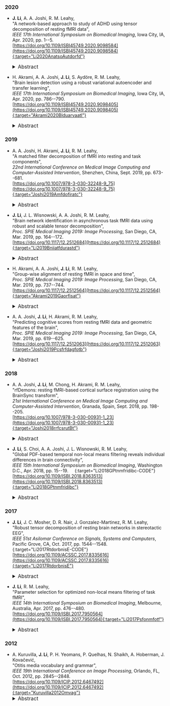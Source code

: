 ### 2020

* **J. Li**, A. A. Joshi, R. M. Leahy,  
"A network-based approach to study of ADHD using tensor decomposition of resting fMRI data",  
*IEEE 17th International Symposium on Biomedical Imaging*, Iowa City, IA, Apr. 2020, pp. 1--5.  &nbsp; [<i class="fa fa-quote-right"></i>](/files/bib/Li2020AnatsoAutdorfd.bib)  
[https://doi.org/10.1109/ISBI45749.2020.9098584](https://doi.org/10.1109/ISBI45749.2020.9098584){:target="Li2020AnatsoAutdorfd"}  
  <details>
    <summary style="font-size:16px">Abstract &nbsp; <i class="fa fa-video-camera"></i></summary>
      <p style="margin-left: 20px; text-align: justify; font-size:16px">
      Identifying changes in functional connectivity in Attention Deficit Hyperactivity Disorder (ADHD) using functional magnetic resonance imaging (fMRI) can help us understand the neural substrates of this brain disorder. Many studies of ADHD using resting state fMRI (rs-fMRI) data have been conducted in the past decade with either manually crafted features that do not yield satisfactory performance, or automatically learned features that often lack interpretability. In this work, we present a tensor-based approach to identify brain networks and extract features from rs-fMRI data. Results show the identified networks are interpretable and consistent with our current understanding of ADHD conditions. The extracted features are not only predictive of ADHD score but also discriminative for classification of ADHD subjects from typically developed children.
      </p>
      <div class ="responsive-video-container"><iframe src="https://www.youtube.com/embed/yRRqWTOTJ_A" width="560" height="315" frameborder="0" allowfullscreen allow="accelerometer; autoplay; encrypted-media; gyroscope; picture-in-picture"></iframe></div>
  </details>

* H. Akrami, A. A. Joshi, **J. Li**, S. Aydöre, R. M. Leahy,  
"Brain lesion detection using a robust variational autoencoder and transfer learning",  
*IEEE 17th International Symposium on Biomedical Imaging*, Iowa City, IA, Apr. 2020, pp. 786--790.  &nbsp; [<i class="fa fa-quote-right"></i>](/files/bib/Akrami2020Blduarvaatl.bib)  
[https://doi.org/10.1109/ISBI45749.2020.9098405](https://doi.org/10.1109/ISBI45749.2020.9098405){:target="Akrami2020Blduarvaatl"}  
  <details>
    <summary style="font-size:16px">Abstract</summary>
      <p style="margin-left: 20px; text-align: justify; font-size:16px">
      Automated brain lesion detection from multi-spectral MR images can assist clinicians by improving sensitivity as well as specificity. Supervised machine learning methods have been successful in lesion detection. However, these methods usually rely on a large number of manually delineated images for specific imaging protocols and parameters and often do not generalize well to other imaging parameters and demographics. Most recently, unsupervised models such as autoencoders have become attractive for lesion detection since they do not need access to manually delineated lesions. Despite the success of unsupervised models, using pre-trained models on an unseen dataset is still a challenge. This difficulty is because the new dataset may use different imaging parameters, demographics, and different pre-processing techniques. Additionally, using a clinical dataset that has anomalies and outliers can make unsupervised learning challenging since the outliers can unduly affect the performance of the learned models. These two difficulties make unsupervised lesion detection a particularly challenging task. The method proposed in this work addresses these issues using a two-prong strategy: (1) we use a robust variational autoencoder model that is based on robust statistics, specifically the beta-divergence that can be trained with data that has outliers; (2) we use a transfer learning method for learning models across datasets with different characteristics. Our results on MRI datasets demonstrate that we can improve the accuracy of lesion detection by adapting robust statistical models and transfer learning for a variational autoencoder model.
      </p>
  </details>

### 2019

* A. A. Joshi, H. Akrami, **J. Li**, R. M. Leahy,  
"A matched filter decomposition of fMRI into resting and task components",  
*22nd International Conference on Medical Image Computing and Computer-Assisted Intervention*, Shenzhen, China, Sept. 2019, pp. 673--681.  &nbsp; [<i class="fa fa-quote-right"></i>](/files/bib/Joshi2019Amfdofiratc.bib)  
[https://doi.org/10.1007/978-3-030-32248-9_75](https://doi.org/10.1007/978-3-030-32248-9_75){:target="Joshi2019Amfdofiratc"}  
  <details>
    <summary style="font-size:16px">Abstract</summary>
      <p style="margin-left: 20px; text-align: justify; font-size:16px">
      The human brain exhibits dynamic interactions among brain regions when responding to stimuli and executing tasks, which can be recorded using functional magnetic resonance imaging (fMRI). Functional MRI signals collected in response to specific tasks consist of a combination of task-related and spontaneous (task-independent) activity. By exploiting the highly structured spatiotemporal patterns of resting state networks, this paper presents a matched-filter approach to decomposing fMRI signals into task and resting-state components. To perform the decomposition, we first use a temporal alignment procedure that is a windowed version of the brainsync transform to synchronize a resting template to the brain's response to tasks. The resulting 'matched filter' removes the components of the fMRI signal that can be described by resting connectivity, leaving the portion of brain activity directly related to tasks. We present a closed-form expression for the windowed synchronization transform that is used by the matched filter. We demonstrate performance of this procedure in application to motor task and language task fMRI data. We show qualitatively and quantitatively that by removing the resting activity, we are able to identify task activated regions in the brain more clearly. Additionally, we show improved prediction accuracy in multivariate pattern analysis when using the matched filtered fMRI data.
      </p>
  </details>

* **J. Li**, J. L. Wisnowski, A. A. Joshi, R. M. Leahy,  
"Brain network identification in asynchronous task fMRI data using robust and scalable tensor decomposition",  
*Proc. SPIE Medical Imaging 2019: Image Processing*, San Diego, CA, Mar. 2019, pp. 164--172.  &nbsp; [<i class="fa fa-quote-right"></i>](/files/bib/Li2019Bniiatfdurastd.bib)  
[https://doi.org/10.1117/12.2512684](https://doi.org/10.1117/12.2512684){:target="Li2019Bniiatfdurastd"}  
  <details>
    <summary style="font-size:16px">Abstract</summary>
      <p style="margin-left: 20px; text-align: justify; font-size:16px">
      The goal of this work is to robustly identify common brain networks and their corresponding temporal dynamics across subjects in asynchronous task functional MRI (tfMRI) signals. We approached this problem using a robust and scalable tensor decomposition method combined with the BrainSync algorithm. We first used BrainSync algorithm to temporally align asynchronous tfMRI data, allowing us to study common brain networks across subjects. We mapped the synchronized tfMRI data into a 3D tensor (vertices × time × session) and performed a greedy canonical polyadic (CP) decomposition, reducing the rank to 20 in order to improve the signal-to-noise ratio (SNR). We incorporated the Nesterovaccelerated adaptive moment estimation into our previously developed scalable and robust sequential CP decomposition (SRSCPD) framework and applied this improved version of SRSCPD to the rank-reduced tensor to identify dynamic brain networks. We successfully identified 9 brain networks with their corresponding temporal dynamics from 40 subjects using Human Connectome Project tfMRI data without using any prior information with regard to the task designs. Three of these show the subjects’ responses to cues at the beginning of each task block (fronto-parietal attentional control network, visual network and executive control network); one corresponds to the default mode network that exhibits deactivation during the tasks; four show motors networks (left hand, right hand, tongue, and both feet) where the temporal dynamics are strongly correlated to the task designs, and the remaining component reflects physiological noise (respiration).
      </p>
  </details>

* H. Akrami, A. A. Joshi, **J. Li**, R. M. Leahy,  
"Group-wise alignment of resting fMRI in space and time",  
*Proc. SPIE Medical Imaging 2019: Image Processing*, San Diego, CA, Mar. 2019, pp. 737--744.  &nbsp; [<i class="fa fa-quote-right"></i>](/files/bib/Akrami2019Gaorfisat.bib)  
[https://doi.org/10.1117/12.2512564](https://doi.org/10.1117/12.2512564){:target="Akrami2019Gaorfisat"}  
  <details>
    <summary style="font-size:16px">Abstract</summary>
      <p style="margin-left: 20px; text-align: justify; font-size:16px">
      Spontaneous brain activity is an important biomarker for various neurological and psychological conditions and can be measured using resting functional Magnetic Resonance Imaging (rfMRI). Since brain activity during resting is spontaneous, it is not possible to directly compare rfMRI time-courses across subjects. Moreover, the spatial configuration of functionally specialized brain regions can vary across subjects throughout the cortex limiting our ability to make precise spatial comparisons. We describe a new approach to jointly align and synchronize fMRI data in space and time, across a group of subjects. We build on previously described methods for inter-subject spatial “Hyper-Alignment” and temporal synchronization through the “BrainSync” transform. We first describe BrainSync Alignment (BSA), a group-based extension of the pair-wise BrainSync transform, that jointly synchronizes resting or task fMRI data across time for multiple subjects. We then explore the combination of BSA with Response Hyper-Alignment (RHA) and compare with Connectivity Hyper-Alignment (CHA), an alternative approach to spatial alignment based on resting fMRI. The result of applying RHA and BSA is both to produce improved functional spatial correspondence across a group of subjects, and to align their time-series so that, even for spontaneous resting data, we see highly correlated temporal dynamics at homologous locations across the group. These spatiotemporally aligned data can then be used as an atlas in future applications. We validate these transfer functions by applying them to z-score maps of an independent dataset and calculating inter-subject correlation. The results show that RHA can be calculated from rfMRI and have comparable output with CHA by leveraging BSA. Moreover, through calculation and application to task fMRI-based spatial transformations on an independent dataset, we show that the combination of RHA and BSA produces improved spatial functional alignment significantly relative to either RHA or CHA alone.
      </p>
  </details>

* A. A. Joshi, **J. Li**, H. Akrami, R. M. Leahy,  
"Predicting cognitive scores from resting fMRI data and geometric features of the brain",  
*Proc. SPIE Medical Imaging 2019: Image Processing*, San Diego, CA, Mar. 2019, pp. 619--625.  &nbsp; [<i class="fa fa-quote-right"></i>](/files/bib/Joshi2019Pcsfrfdagfotb.bib)  
[https://doi.org/10.1117/12.2512063](https://doi.org/10.1117/12.2512063){:target="Joshi2019Pcsfrfdagfotb"}  
  <details>
    <summary style="font-size:16px">Abstract</summary>
      <p style="margin-left: 20px; text-align: justify; font-size:16px">
      Anatomical T1 weighted Magnetic Resonance Imaging (MRI) and functional magnetic resonance imaging collected during resting (rfMRI) are promising markers that offer insight into structure and function of the human brain. The objective of this work is to explore the use of a deep learning neural network to predict cognitive performance scores and ADHD indices in a group of ADHD and control subjects. First, we processed the rfMRI and MRI data of subjects using the BrainSuite fMRI Processing (BFP) pipeline to perform anatomical and functional preprocessing. This produces for each subject fMRI and geometric (anatomical) features represented in a standardized grayordinate system. The geometric and functional cortical data corresponding to the two hemispheres were then transformed to 128x128 multichannel images and input to a convolutional component of the neural network. Subcortical data were presented in a standard vector form and input to a standard input layer of the network. The neural network was implemented in Python using the Keras library with a TensorFlow backend. Training was performed on 168 images with 90 images used for testing. We observed significant correlation between predicted and actual values of the indices tested: Performance IQ: 0.47; Verbal IQ: 0.41, ADHD: 0.57. Comparing these values to those from network trained on functional-only and structural-only data, we saw that rfMRI is more informative than MRI, but the two modalities are highly complementary in terms of predicting these indices.
      </p>
  </details>

### 2018

* A. A. Joshi, **J. Li**, M. Chong, H. Akrami, R. M. Leahy,  
"rfDemons: resting fMRI-based cortical surface registration using the BrainSync transform",  
*21st International Conference on Medical Image Computing and Computer-Assisted Intervention*, Granada, Spain, Sept. 2018, pp. 198--205.  &nbsp; [<i class="fa fa-quote-right"></i>](/files/bib/Joshi2018rrfcsrutBt.bib)  
[https://doi.org/10.1007/978-3-030-00931-1_23](https://doi.org/10.1007/978-3-030-00931-1_23){:target="Joshi2018rrfcsrutBt"}  
  <details>
    <summary style="font-size:16px">Abstract</summary>
      <p style="margin-left: 20px; text-align: justify; font-size:16px">
      Cross subject functional studies of cerebral cortex require cortical registration that aligns functional brain regions. While cortical folding patterns are approximate indicators of the underlying cytoarchitecture, coregistration based on these features alone does not accurately align functional regions in cerebral cortex. This paper presents a method for cortical surface registration (rfDemons) based on resting fMRI (rfMRI) data that uses curvature-based anatomical registration as an initialization. In contrast to existing techniques that use connectivity-based features derived from rfMRI, the proposed method uses 'synchronized' resting rfMRI time series directly. The synchronization of rfMRI data is performed using the BrainSync transform which applies an orthogonal transform to the rfMRI time series to temporally align them across subjects. The rfDemons method was applied to rfMRI from the Human Connectome Project and evaluated using task fMRI data to explore the impact of cortical registration performed using resting fMRI data on functional alignment of the cerebral cortex.
      </p>
  </details>

* **J. Li**, S. Choi, A. A. Joshi, J. L. Wisnowski, R. M. Leahy,  
"Global PDF-based temporal non-local means filtering reveals individual differences in brain connectivity",  
*IEEE 15th International Symposium on Biomedical Imaging*, Washington D.C., Apr. 2018, pp. 15--19.  &nbsp; [<i class="fa fa-quote-right"></i>](/files/bib/Li2018GPtnmfridibc.bib) &nbsp; [<i class="fa fa-code"></i>](/software/GPDF/gpdf_main){:target="Li2018GPtnmfridibc-CODE"}  
[https://doi.org/10.1109/ISBI.2018.8363513](https://doi.org/10.1109/ISBI.2018.8363513){:target="Li2018GPtnmfridibc"}  
  <details>
    <summary style="font-size:16px">Abstract</summary>
      <p style="margin-left: 20px; text-align: justify; font-size:16px">
      Characterizing functional brain connectivity using resting fMRI is challenging due to the relatively small BOLD signal contrast and low SNR. Gaussian filtering tends to undermine the individual differences detected by analysis of BOLD signal by smoothing signals across boundaries of different functional areas. Temporal non-local means (tNLM) filtering denoises fMRI data while preserving spatial structures but the kernel and parameters for tNLM filter need to be chosen carefully in order to achieve optimal results. Global PDF-based tNLM filtering (GPDF) is a new, data-dependent optimized kernel function for tNLM filtering which enables us to perform global filtering with improved noise reduction effects without blurring adjacent functional regions.
      </p>
  </details>

### 2017

* **J. Li**, J. C. Mosher, D. R. Nair, J. Gonzalez-Martinez, R. M. Leahy,  
"Robust tensor decomposition of resting brain networks in stereotactic EEG",  
*IEEE 51st Asilomar Conference on Signals, Systems and Computers*, Pacific Grove, CA, Oct. 2017, pp. 1544--1548.  &nbsp; [<i class="fa fa-quote-right"></i>](/files/bib/Li2017RtdorbnisE.bib) &nbsp; [<i class="fa fa-code"></i>](/software/SRSCPD_ALS/srscpd_als_main){:target="Li2017RtdorbnisE-CODE"}  
[https://doi.org/10.1109/ACSSC.2017.8335616](https://doi.org/10.1109/ACSSC.2017.8335616){:target="Li2017RtdorbnisE"}  
  <details>
    <summary style="font-size:16px">Abstract</summary>
      <p style="margin-left: 20px; text-align: justify; font-size:16px">
      Stereotactically implanted Electro-Encephalography (SEEG) in patients with epilepsy provides a unique insight into spontaneous human brain activity. Exploring dynamic functional connectivity in spontaneous SEEG signals provides a rich framework for studying brain networks. Tensor decomposition is a powerful tool for decoding dynamic networks, capturing the intrinsic interactions between multiple dimensions with less restrictive constraints than traditional 2D matrix decomposition methods such as PCA and ICA. Tensor decomposition, however, is seldom used for decoding large resting brain datasets due to its high computational complexity and poor robustness. In this paper, we describe a Scalable and Robust Sequential Canonical Polyadic Decomposition (SRSCPD) framework that can sequentially and robustly identify tensor models of successively higher rank. We demonstrate that SRSCPD is not only more robust than the popular Alternating Least Square (ALS) algorithm, but can also be extended to large-scale problems.
      </p>
  </details>

* **J. Li**, R. M. Leahy,  
"Parameter selection for optimized non-local means filtering of task fMRI",  
*IEEE 14th International Symposium on Biomedical Imaging*, Melbourne, Australia, Apr. 2017, pp. 476--480.  &nbsp; [<i class="fa fa-quote-right"></i>](/files/bib/Li2017Psfonmfotf.bib)  
[https://doi.org/10.1109/ISBI.2017.7950564](https://doi.org/10.1109/ISBI.2017.7950564){:target="Li2017Psfonmfotf"}  
  <details>
    <summary style="font-size:16px">Abstract</summary>
      <p style="margin-left: 20px; text-align: justify; font-size:16px">
      Non-local means (NLM) filtering of fMRI can reduce noise while preserving spatial structure. We have developed a variant called temporal-NLM (tNLM) which uses similarity in time-series between voxels as the basis for computing the weights in the filter. Using tNLM, dynamic fMRI data can be denoised while spatial boundaries between functionally distinct areas in the brain tend to be preserved. The degree of smoothing in tNLM is determined by a parameter h. Here we describe a procedure for selection of h to optimize our ability to differentiate functionally discrete brain regions. We demonstrate the method in application to optimized filtering of task fMRI data.
      </p>
  </details>

### 2012

* A. Kuruvilla, **J. Li**, P. H. Yeomans, P. Quelhas, N. Shaikh, A. Hoberman, J. Kovačević,  
"Otitis media vocabulary and grammar",  
*IEEE 19th International Conference on Image Processing*, Orlando, FL, Oct. 2012, pp. 2845--2848.  &nbsp; [<i class="fa fa-quote-right"></i>](/files/bib/Kuruvilla2012Omvag.bib)  
[https://doi.org/10.1109/ICIP.2012.6467492](https://doi.org/10.1109/ICIP.2012.6467492){:target="Kuruvilla2012Omvag"}  
  <details>
    <summary style="font-size:16px">Abstract</summary>
      <p style="margin-left: 20px; text-align: justify; font-size:16px">
      We propose an automated algorithm for classifying diagnostic categories of otitis media (middle ear inflammation); acute otitis media, otitis media with effusion and no effusion. Acute otitis media represents a bacterial superinfection of the middle ear fluid and otitis media with effusion a sterile effusion that tends to subside spontaneously. Diagnosing children with acute otitis media is hard, leading to overprescription of antibiotics that are beneficial only for children with acute otitis media, prompting a need for an accurate and automated algorithm. To that end, we design a feature set understood by both otoscopists and engineers based on the actual visual cues used by otoscopists; we term this otitis media vocabulary. We also design a process to combine the vocabulary terms based on the decision process used by otoscopists; we term this otitis media grammar. The algorithm achieves 84% classification accuracy, in the range or outperforming clinicians who did not receive special training, as well as state-of-the-art classifiers.
      </p>
  </details>
